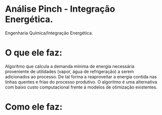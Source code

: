 # Análise Pinch - Integração Energética.
Engenharia Química/Integração Energética.

# O que ele faz:
Algoritmo que calcula a demanda mínima de energia  necessária  proveniente de utilidades (vapor, água de refrigeração) a serem adicionados ao processo. De tal forma a reaproveitar a energia contida nas linhas quentes e frias do processo produtivo. O algoritmo é uma alternativa com baixo custo computacional frente á modelos de otimização existentes.

# Como ele faz:

